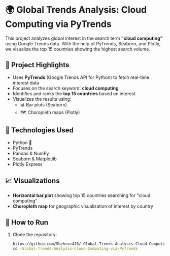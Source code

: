 # 🌍 Global Trends Analysis: Cloud Computing via PyTrends

This project analyzes global interest in the search term **"cloud computing"** using Google Trends data. With the help of PyTrends, Seaborn, and Plotly, we visualize the top 15 countries showing the highest search volume.

## 📌 Project Highlights

- Uses **PyTrends** (Google Trends API for Python) to fetch real-time interest data
- Focuses on the search keyword: **cloud computing**
- Identifies and ranks the **top 15 countries** based on interest
- Visualizes the results using:
  - 📊 Bar plots (Seaborn)
  - 🗺 Choropleth maps (Plotly)

## 🔧 Technologies Used

- Python 🐍
- PyTrends
- Pandas & NumPy
- Seaborn & Matplotlib
- Plotly Express

## 📈 Visualizations

- **Horizontal bar plot** showing top 15 countries searching for "cloud computing"
- **Choropleth map** for geographic visualization of interest by country

## 🚀 How to Run

1. Clone the repository:
   ```bash
   https://github.com/Shehroz410/-Global-Trends-Analysis-Cloud-Computing-via-PyTrends
   cd -Global-Trends-Analysis-Cloud-Computing-via-PyTrends
